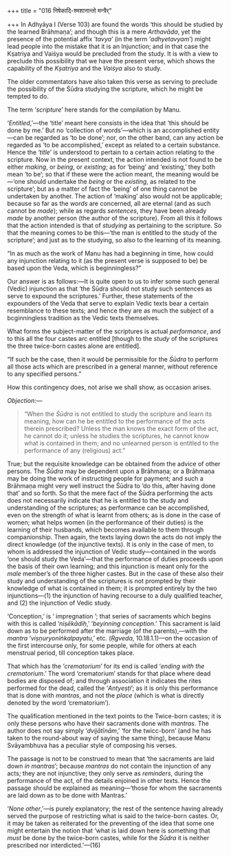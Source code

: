 +++
title = "016 निषेकादि-श्मशानान्तो मन्त्रैर्"

+++
In Adhyāya I (Verse 103) are found the words ‘this should be studied by
the learned Brāhmaṇa’; and though this is a mere *Arthavāda*, yet the
presence of the potential affix ‘*tavya*’ (in the term ‘*adhyetavyam*’)
might lead people into the mistake that it is an Injunction; and in that
case the Kṣatriya and Vaiśya would be precluded from the study. It is
with a view to preclude this possibility that we have the present verse,
which shows the capability of the *Kṣatriya* and the *Vaiśya* also to
study.

The older commentators have also taken this verse as serving to preclude
the possibility of the Śūdra studying the scripture, which he might be
tempted to do.

The term ‘*scripture*’ here stands for the compilation by Manu.

‘*Entitled*,’—the ‘title’ meant here consists in the idea that ‘this
should be done by me.’ But no ‘collection of words’—which is an
accomplished entity—can be regarded as ‘to be done’; nor, on the other
band, can any action be regarded as ‘to be accomplished,’ except as
related to a certain substance. Hence the ‘*title*’ is understood to
pertain to a certain action relating to the scripture. Now in the
present context, the action intended is not found to be either *making*,
or *being*, or *existing*; as for ‘being’ and ‘existing,’ they both mean
‘to be’; so that if these were the action meant, the meaning would
be—‘one should undertake the *being* or the *existing*, as related to
the scripture’; but as a matter of fact the ‘being’ of one thing cannot
be undertaken by another. The action of ‘making’ also would not be
applicable; because so far as the *words* are concerned, all are eternal
(and as such cannot be *made*); while as regards *sentences*, they have
been already *made* by another person (the author of the scripture).
From all this it follows that the action intended is that of *studying*
as pertaining to the scripture. So that the meaning comes to be
this—‘the man is entitled to the study of the scripture’; and just as to
the studying, so also to the learning of its meaning.

“In as much as the work of Manu has had a beginning in time, how could
any injunction relating to it (as the present verse is supposed to be)
be based upon the Veda, which is beginningless?”

Our answer is as follows:—It is quite open to us to infer some such
general (Vedic) injunction as that ‘the Śūdra should not study such
sentences as serve to expound the scriptures.’ Further, these statements
of the expounders of the Veda that serve to explain Vedic texts bear a
certain resemblance to these texts; and hence they are as much the
subject of a bcginningless tradition as the Vedic texts themselves.

What forms the subject-matter of the scriptures is actual *performance*,
and to this all the four castes arc entitled \[though to the *study* of
the scriptures the three twice-born castes alone are entitled\].

“If such be the case, then it would be permissible for the *Śūdra* to
perform all those acts which are prescribed in a general manner, without
reference to any specified persons.”

How this contingency does, not arise we shall show, as occasion arises.

*Objection*:—

> “When the *Śūdra* is not entitled to study the scripture and learn its
> meaning, how can he be entitled to the performance of the acts therein
> prescribed? Unless the man knows the exact form of the act, he cannot
> do it; unless he studies the scriptures, he cannot know what is
> contained in them; and no unlearned person is entitled to the
> performance of any (religious) act.”

True; but the requisite knowledge can be obtained from the advice of
other persons. The *Śūdra* may be dependent upon a Brāhmaṇa; or a
Brāhmaṇa may be doing the work of instructing people for payment; and
such a Brāhmaṇa might very well instruct the Śūdra to ‘do this, after
having done that’ and so forth. So that the mere fact of the Śūdra
performing the acts does not necessarily indicate that he is entitled to
the study and understanding of the scriptures; as performance can be
accomplished, even on the strength of what is learnt from others; as is
done in the case of women; what helps women (in the performance of their
duties) is the learning of their husbands, which becomes available to
them through companionship. Then again, the texts laying down the acts
do not imply the direct knowledge (of the injunctive texts). It is only
in the case of men, to whom is addressed the injunction of Vedic
study—contained in the words ‘one should study the Veda’—that the
performance of duties proceeds upon the basis of their own learning; and
this injunction is meant only for the *male* member’s of the three
higher castes. But in the case of these also their study and
understanding of the scriptures is not prompted by their knowledge of
what is contained in them; it is prompted entirely by the two
injunctions—(1) the injunction of having recourse to a duly qualified
teacher, and (2) the injunction of Vedic study.

‘Conception,’ is ‘ impregnation ’; that series of sacraments which
begins with this is called ‘*niṣēkādiḥ*,’ ‘*beyinning conception*.’ This
sacrament is laid down as to be performed after the marriage (of the
parents),—with the *mantra* ‘*viṣṇuryoniṅkalpayatu*,’ etc. (*Ṛgveda*,
10.18.1.1)—on the occasion of the first intercourse only, for some
people, while for others at each menstrual period, till conception takes
place.

That which has the ‘*crematorium*’ for its end is called ‘*ending with
the crematorium*.’ The word ‘crematorium’ stands for that place where
dead bodies are disposed of; and through association it indicates the
rites performed for the dead, called the ‘*Antyeṣṭi*’; as it is only
this performance that is done with *mantras*, and not the *place* (which
is what is directly denoted by the word ‘crematorium’).

The qualification mentioned in the text points to the Twice-born castes;
it is only these persons who have their sacraments done with *mantras*.
The author does not say simply ‘*dvijātīnām*,’ ‘for the twicc-born’ (and
he has taken to the round-about way of saying the same thing), because
Manu Svāyambhuva has a peculiar style of composing his verses.

The passage is not to be construed to mean that ‘the sacraments are laid
down *in mantras*’; because *mantras* do not contain the injunction of
any acts; they are not injunctive; they only serve as *reminders*,
during the performance of the act, of the details enjoined in other
texts. Hence the passage should be explained as meaning—‘those for whom
the sacraments are laid down as to be done with Mantras.’

‘*None other*,’—is purely explanatory; the rest of the sentence having
already served the purpose of restricting what is said to the twice-born
castes. Or, it may be taken as reiterated for the preventing of the idea
that some one might entertain the notion that ‘what is laid down here is
something that *must* be done by the twice-born castes, while for the
*Śūdra* it is neither prescribed nor interdicted.’—(16)


